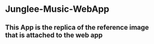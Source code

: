 # Junglee-Music-WebApp

## This App is the replica of the reference image that is attached to the web app
